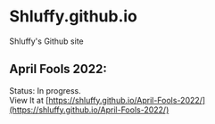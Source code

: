 # Shluffy.github.io
Shluffy's Github site

## April Fools 2022:
Status: In progress. 
<br>View It at [https://shluffy.github.io/April-Fools-2022/](https://shluffy.github.io/April-Fools-2022/)
